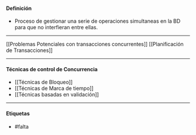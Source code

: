 #### Definición
- Proceso de gestionar una serie de operaciones simultaneas en la BD para que no interfieran entre ellas.
***
[[Problemas Potenciales con transacciones concurrentes]]
[[Planificación de Transacciones]]
***
#### Técnicas de control de Concurrencia
- [[Técnicas de Bloqueo]]
- [[Técnicas de Marca de tiempo]]
- [[Técnicas basadas en validación]]
***
#### Etiquetas
- #falta 